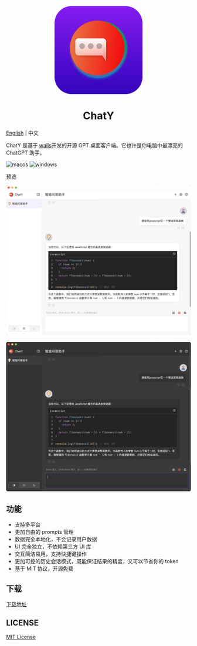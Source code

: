 <div align="center">
  <img src="./images/chaty-logo.svg" style="width: 240px" alt="banner" />
  <h1>ChatY</h1>
</div>

[English](README.md) | 中文

ChatY 是基于 [wails](https://github.com/wailsapp/wails)开发的开源 GPT 桌面客户端。它也许是你电脑中最漂亮的 ChatGPT 助手。

![macos](https://img.shields.io/badge/-macOS-black?style=flat-square&logo=apple&logoColor=white)
![windows](https://img.shields.io/badge/-Windows-blue?style=flat-square&logo=windows&logoColor=white)

预览

![chaty-light](images/chaty-1-light.png)  
<br/>
![chaty-dark](images/chaty-1-dark.png)

## 功能

- 支持多平台
- 更加自由的 prompts 管理
- 数据完全本地化，不会记录用户数据
- UI 完全独立，不依赖第三方 UI 库
- 交互简洁易用，支持快捷键操作
- 更加可控的历史会话模式，既能保证结果的精度，又可以节省你的 token
- 基于 MIT 协议，开源免费

## 下载

[下载地址](https://github.com/CiroLee/ChatY/releases)

## LICENSE

[MIT License](https://github.com/CiroLee/ChatY/blob/main/LICENSE)

